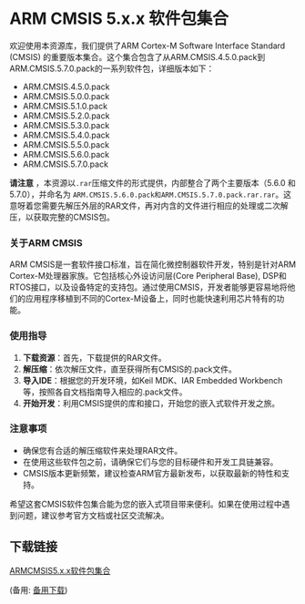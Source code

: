 # ARM CMSIS 5.x.x 软件包集合

欢迎使用本资源库，我们提供了ARM Cortex-M Software Interface Standard (CMSIS) 的重要版本集合。这个集合包含了从ARM.CMSIS.4.5.0.pack到ARM.CMSIS.5.7.0.pack的一系列软件包，详细版本如下：

- ARM.CMSIS.4.5.0.pack
- ARM.CMSIS.5.0.0.pack
- ARM.CMSIS.5.1.0.pack
- ARM.CMSIS.5.2.0.pack
- ARM.CMSIS.5.3.0.pack
- ARM.CMSIS.5.4.0.pack
- ARM.CMSIS.5.5.0.pack
- ARM.CMSIS.5.6.0.pack
- ARM.CMSIS.5.7.0.pack

**请注意** ，本资源以`.rar`压缩文件的形式提供，内部整合了两个主要版本（5.6.0 和 5.7.0），并命名为 `ARM.CMSIS.5.6.0.pack和ARM.CMSIS.5.7.0.pack.rar.rar`。这意呀着您需要先解压外层的RAR文件，再对内含的文件进行相应的处理或二次解压，以获取完整的CMSIS包。

### 关于ARM CMSIS

ARM CMSIS是一套软件接口标准，旨在简化微控制器软件开发，特别是针对ARM Cortex-M处理器家族。它包括核心外设访问层(Core Peripheral Base), DSP和RTOS接口，以及设备特定的支持包。通过使用CMSIS，开发者能够更容易地将他们的应用程序移植到不同的Cortex-M设备上，同时也能快速利用芯片特有的功能。

### 使用指导

1. **下载资源**：首先，下载提供的RAR文件。
2. **解压缩**：依次解压文件，直至获得所有CMSIS的.pack文件。
3. **导入IDE**：根据您的开发环境，如Keil MDK、IAR Embedded Workbench等，按照各自文档指南导入相应的.pack文件。
4. **开始开发**：利用CMSIS提供的库和接口，开始您的嵌入式软件开发之旅。

### 注意事项

- 确保您有合适的解压缩软件来处理RAR文件。
- 在使用这些软件包之前，请确保它们与您的目标硬件和开发工具链兼容。
- CMSIS版本更新频繁，建议检查ARM官方最新发布，以获取最新的特性和支持。

希望这套CMSIS软件包集合能为您的嵌入式项目带来便利。如果在使用过程中遇到问题，建议参考官方文档或社区交流解决。

## 下载链接
[ARMCMSIS5.x.x软件包集合](https://pan.quark.cn/s/e2df6abe86c6) 

(备用: [备用下载](https://pan.baidu.com/s/1CJg7qplHeOvxKGgjUuD1ZA?pwd=1234))

